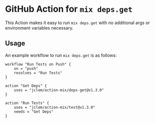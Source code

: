 # GitHub Action for `mix deps.get`

This Action makes it easy to run `mix deps.get` with no additional args or environment variables necessary.

## Usage

An example workflow to run `mix deps.get` is as follows:

```hcl
workflow "Run Tests on Push" {
    on = "push"
    resolves = "Run Tests"
}

action "Get Deps" {
    uses = "jclem/action-mix/deps-get@v1.3.0"
}

action "Run Tests" {
    uses = "jclem/action-mix/test@v1.3.0"
    needs = "Get Deps"
}
```